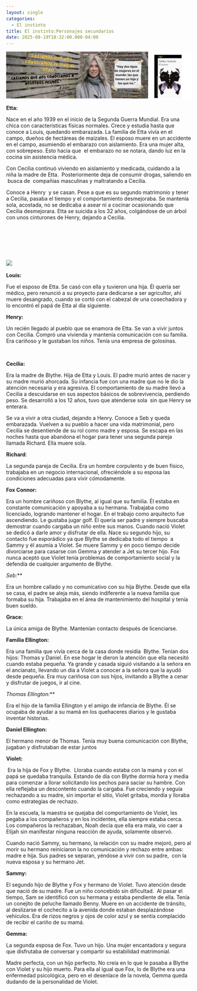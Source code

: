 ```yaml
---
layout: single
categories:
  - El instinto
title: El instinto:Personajes secundarios
date: 2025-08-19T18:32:00.000-04:00
---
```

![](/assets/img/banner-el-instinto.png)

**Etta:** 






Nace en el año 1939 en el inicio
de la Segunda Guerra Mundial. Era una chica con características físicas
normales. Crece y estudia hasta que conoce a Louis, quedando embarazada. La
familia de Etta vivía en el campo, dueños de hectáreas de maizales. El esposo
muere en un accidente en el campo, asumiendo el embarazo con aislamiento. Era
una mujer alta, con sobrepeso. Esto hacia que 
el embarazo no se notara, dando luz en la cocina sin asistencia médica.

Con Cecilia continuó viviendo en
aislamiento y medicada, cuidando a la niña la madre de Etta.  Posteriormente deja de consumir drogas,
saliendo en  busca de  compañías masculinas y maltratando a
Cecilia.  

Conoce a Henry  y se casan. Pese a que es su segundo
matrimonio y tener a Cecilia, pasaba el tiempo y el comportamiento desmejoraba.
Se mantenía sola, acostada, no se dedicaba a asear ni a cocinar ocasionando que
Cecilia desmejorara. Etta se suicida a los 32 años, colgándose de un árbol con
unos cinturones de Henry, dejando a Cecilia.

 

 

 

![](/assets/img/gemini_generated_image_7ep43l7ep43l7ep4.png)

**Louis:** 

Fue el esposo de Etta. Se casó con
ella y tuvieron una hija. Él quería ser médico, pero renunció a su proyecto
para dedicarse a ser agricultor, ahí muere desangrado, cuando se cortó con el
cabezal de una cosechadora y lo encontró el papá de Etta al día siguiente.

**Henry:** 

Un recién llegado al pueblo que se
enamora de Etta. Se van a vivir juntos con Cecilia. Compró una vivienda y
mantenía comunicación con su familia. Era cariñoso y le gustaban los niños.
Tenía una empresa de golosinas.

 

**Cecilia:** 

Era la madre de Blythe. Hija de
Etta y Louis. El padre murió antes de nacer y su madre murió ahorcada. Su
infancia fue con una madre que no le dio la atención necesaria y era agresiva. El comportamiento de su madre llevó a
Cecilia a descuidarse en sus aspectos básicos de sobrevivencia, perdiendo peso.
Se desarrolló a los 12 años, tuvo que
atenderse sola  sin que Henry se
enterara. 

Se va a vivir a otra ciudad,
dejando a Henry. Conoce a Seb y queda embarazada. Vuelven a su pueblo a hacer
una vida matrimonial, pero Cecilia se desentiende de su rol como madre y
esposa. Se escapa en las noches hasta que abandona el hogar para tener una
segunda pareja llamada Richard. Ella muere sola.

**Richard**:  

La segunda pareja de Cecilia. Era
un hombre corpulento y de buen físico, trabajaba en un negocio internacional,
ofreciéndole a su esposa las condiciones adecuadas para vivir cómodamente.

**Fox Connor:**  

Era un hombre cariñoso con Blythe,
al igual que su familia. Él estaba en constante comunicación y apoyaba a su
hermana. Trabajaba como licenciado, logrando mantener el hogar. En el trabajo
como arquitecto fue ascendiendo. Le gustaba jugar golf. Él quería ser padre y
siempre buscaba demostrar cuando cargaba un niño entre sus manos. Cuando nació
Violet se dedicó a darle amor y disfrutar de ella. Nace su segundo hijo, su
contacto fue esporádico ya que Blythe se dedicaba todo el tiempo  a Sammy y él asumía a Violet. Se muere Sammy
y en poco tiempo decide divorciarse para casarse con Gemma y atender a Jet su
tercer hijo. Fox nunca aceptó que Violet tenía problemas de comportamiento
social y la defendía de cualquier argumento de Blythe. 

**Seb*:***

Era un hombre callado y no
comunicativo con su hija Blythe. Desde que ella se casa, el padre se aleja más,
siendo indiferente a la nueva familia que formaba su hija. Trabajaba en el área
de mantenimiento del hospital y tenía buen sueldo.

**Grace:** 

La única amiga de Blythe.
Mantenían contacto después de licenciarse. 


**Familia Ellington:** 

Era una familia que vivía cerca de la casa donde residía  Blythe. Tenían dos hijos: Thomas y Daniel. En
ese hogar le dieron la atención que ella necesitó cuando estaba pequeña. Ya
grande y casada siguió visitando a la señora en el ancianato, llevando un día a
Violet a conocer a la señora que la ayudó desde pequeña. Era muy cariñosa con
sus hijos, invitando a Blythe a cenar y disfrutar de juegos, ir al cine.

**Thomas Ellington*:*** 

Era el hijo de la familia Ellington y el amigo de infancia de
Blythe. Él se ocupaba de ayudar a su mamá en los quehaceres diarios y le
gustaba inventar historias.

**Daniel Ellington:** 

El hermano menor de Thomas. Tenía muy buena comunicación con
Blythe, jugaban y disfrutaban de estar juntos

**Violet:**

 Era la hija de Fox y
Blythe.  Lloraba cuando estaba con la mamá
y con el papá se quedaba tranquila. Estando de día con Blythe dormía hora y
media para comenzar a llorar solicitando los pechos para saciar su hambre. Con
ella reflejaba un descontento cuando la cargaba. Fue creciendo y seguía
rechazando a su madre, sin importar el sitio, Violet gritaba, mordía y lloraba
como estrategias de rechazo.

En la escuela, la maestra se quejaba del comportamiento de
Violet, les pegaba a los compañeros y en los incidentes, ella siempre estaba
cerca. Los compañeros la rechazaban, Noah decía que ella era mala, vio caer a
Elijah sin manifestar ninguna reacción de ayuda, solamente observó. 

Cuando nació Sammy, su hermano, la relación con su madre
mejoró, pero al morir su hermano reiniciaron la no comunicación y rechazo entre
ambas: madre e hija. Sus padres se separan, yéndose a vivir con su padre,  con la nueva esposa y su hermano Jet. 

**Sammy:**  

El segundo hijo de Blythe y Fox y hermano de Violet. Tuvo
atención desde que nació de su madre. Fue un niño concebido sin dificultad.  Al pasar el tiempo, Sam se identificó con su
hermana y estaba pendiente de ella. Tenía un conejito de peluche llamado Benny.
Muere en un accidente de tránsito, al deslizarse el cochecito a la avenida donde
estaban desplazándose vehículos. Era de rizos negros y ojos de color azul y se
sentía complacido de recibir el cariño de su mamá.

**Gemma:** 

La segunda esposa de Fox. Tuvo un hijo. Una mujer encantadora
y segura que disfrutaba de conversar y compartir su estabilidad matrimonial. 

Madre perfecta, con un hijo perfecto. No creía en lo que le
pasaba a Blythe con Violet y su hijo muerto. Para ella al igual que Fox, lo de
Blythe era una enfermedad psicológica, pero en el desenlace de la novela, Gemma
queda dudando de la personalidad de Violet.
